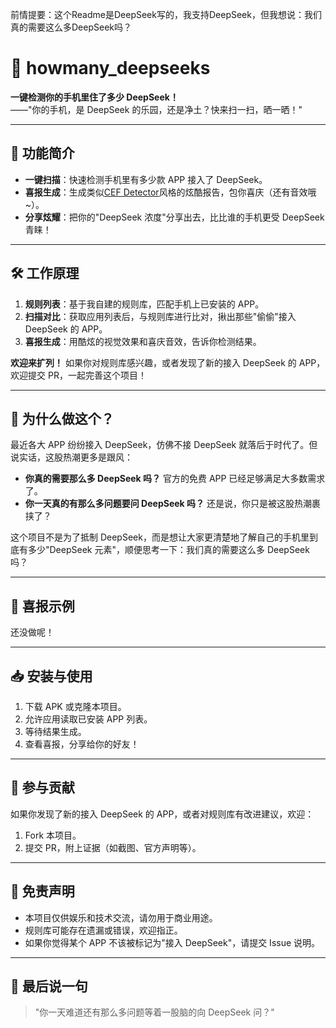 前情提要：这个Readme是DeepSeek写的，我支持DeepSeek，但我想说：我们真的需要这么多DeepSeek吗？

# 📱 **howmany_deepseeks**

**一键检测你的手机里住了多少 DeepSeek！**  
——"你的手机，是 DeepSeek 的乐园，还是净土？快来扫一扫，晒一晒！"

---

## 🎉 **功能简介**

- **一键扫描**：快速检测手机里有多少款 APP 接入了 DeepSeek。
- **喜报生成**：生成类似[CEF Detector](https://github.com/ShirasawaSama/CefDetector)风格的炫酷报告，包你喜庆（还有音效哦~）。
- **分享炫耀**：把你的"DeepSeek 浓度"分享出去，比比谁的手机更受 DeepSeek 青睐！

---

## 🛠️ **工作原理**

1. **规则列表**：基于我自建的规则库，匹配手机上已安装的 APP。
2. **扫描对比**：获取应用列表后，与规则库进行比对，揪出那些"偷偷"接入 DeepSeek 的 APP。
3. **喜报生成**：用酷炫的视觉效果和喜庆音效，告诉你检测结果。

**欢迎来扩列！** 如果你对规则库感兴趣，或者发现了新的接入 DeepSeek 的 APP，欢迎提交 PR，一起完善这个项目！

---

## 🤔 **为什么做这个？**

最近各大 APP 纷纷接入 DeepSeek，仿佛不接 DeepSeek 就落后于时代了。但说实话，这股热潮更多是跟风：

- **你真的需要那么多 DeepSeek 吗？** 官方的免费 APP 已经足够满足大多数需求了。
- **你一天真的有那么多问题要问 DeepSeek 吗？** 还是说，你只是被这股热潮裹挟了？

这个项目不是为了抵制 DeepSeek，而是想让大家更清楚地了解自己的手机里到底有多少"DeepSeek 元素"，顺便思考一下：我们真的需要这么多 DeepSeek 吗？

---

## 🎨 **喜报示例**

还没做呢！

---

## 📥 **安装与使用**

1. 下载 APK 或克隆本项目。
2. 允许应用读取已安装 APP 列表。
3. 等待结果生成。
4. 查看喜报，分享给你的好友！

---

## 🤝 **参与贡献**

如果你发现了新的接入 DeepSeek 的 APP，或者对规则库有改进建议，欢迎：

1. Fork 本项目。
2. 提交 PR，附上证据（如截图、官方声明等）。

---

## 📜 **免责声明**

- 本项目仅供娱乐和技术交流，请勿用于商业用途。
- 规则库可能存在遗漏或错误，欢迎指正。
- 如果你觉得某个 APP 不该被标记为"接入 DeepSeek"，请提交 Issue 说明。

---

## 💬 **最后说一句**

> "你一天难道还有那么多问题等着一股脑的向 DeepSeek 问？"


